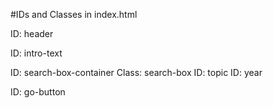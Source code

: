 
#IDs and Classes in index.html

ID: header

ID: intro-text

ID: search-box-container
Class: search-box
ID: topic
ID: year

ID: go-button

